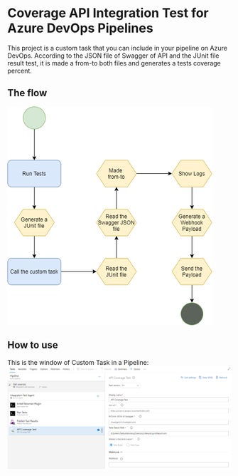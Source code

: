 # Coverage API Integration Test for Azure DevOps Pipelines

This project is a custom task that you can include in your pipeline on Azure DevOps.
According to the JSON file of Swagger of API and the JUnit file result test, it is made a from-to both files and generates a tests coverage percent.

## The flow
![Flow](images/flow.png)

## How to use
This is the window of Custom Task in a Pipeline:
![Flow](images/buidpipeline.png)
